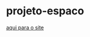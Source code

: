 # projeto-espaco

<a href="https://pedroaugusto445.github.io/projeto-espaco/">aqui para o site</a>
 
